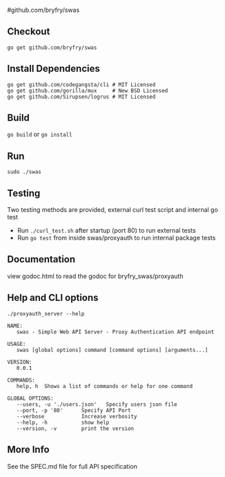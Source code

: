 #github.com/bryfry/swas

## Checkout
```
go get github.com/bryfry/swas
```

## Install Dependencies 
```
go get github.com/codegangsta/cli # MIT Licensed
go get github.com/gorilla/mux     # New BSD Licensed
go get github.com/Sirupsen/logrus # MIT Licensed
```

## Build
`go build` or `go install`

## Run
`sudo ./swas`

## Testing
Two testing methods are provided, external curl test script and internal go test 
* Run `./curl_test.sh` after startup (port 80) to run external tests
* Run `go test` from inside swas/proxyauth to run internal package tests

## Documentation
view godoc.html to read the godoc for bryfry_swas/proxyauth

## Help and CLI options
`./proxyauth_server --help`

```
NAME:
   swas - Simple Web API Server - Proxy Authentication API endpoint

USAGE:
   swas [global options] command [command options] [arguments...]

VERSION:
   0.0.1

COMMANDS:
   help, h	Shows a list of commands or help for one command
   
GLOBAL OPTIONS:
   --users, -u './users.json'	Specify users json file
   --port, -p '80'		Specify API Port
   --verbose			Increase verbosity
   --help, -h			show help
   --version, -v		print the version

```
## More Info
See the SPEC.md file for full API specification

